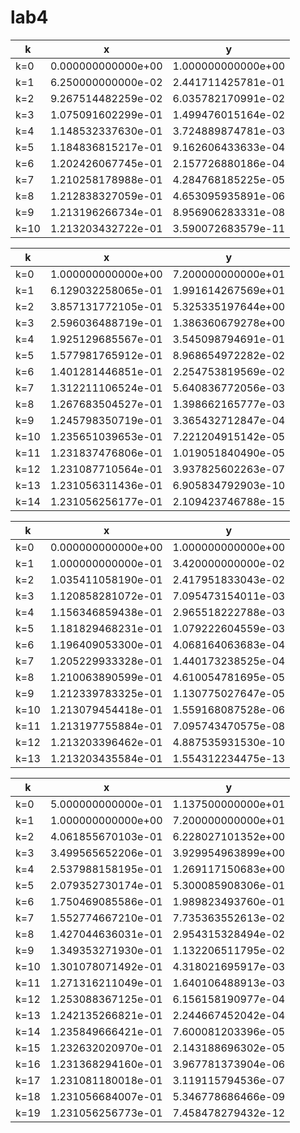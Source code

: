 # lab4 


| k | x | y |
| -- | -- | -- |
| k=0 | 0.000000000000e+00 | 1.000000000000e+00 |
| k=1 | 6.250000000000e-02 | 2.441711425781e-01 |
| k=2 | 9.267514482259e-02 | 6.035782170991e-02 |
| k=3 | 1.075091602299e-01 | 1.499476015164e-02 |
| k=4 | 1.148532337630e-01 | 3.724889874781e-03 |
| k=5 | 1.184836815217e-01 | 9.162606433633e-04 |
| k=6 | 1.202426067745e-01 | 2.157726880186e-04 |
| k=7 | 1.210258178988e-01 | 4.284768185225e-05 |
| k=8 | 1.212838327059e-01 | 4.653095935891e-06 |
| k=9 | 1.213196266734e-01 | 8.956906283331e-08 |
| k=10 | 1.213203432722e-01 | 3.590072683579e-11 |


| k | x | y |
| -- | -- | -- |
| k=0 | 1.000000000000e+00 | 7.200000000000e+01 |
| k=1 | 6.129032258065e-01 | 1.991614267569e+01 |
| k=2 | 3.857131772105e-01 | 5.325335197644e+00 |
| k=3 | 2.596036488719e-01 | 1.386360679278e+00 |
| k=4 | 1.925129685567e-01 | 3.545098794691e-01 |
| k=5 | 1.577981765912e-01 | 8.968654972282e-02 |
| k=6 | 1.401281446851e-01 | 2.254753819569e-02 |
| k=7 | 1.312211106524e-01 | 5.640836772056e-03 |
| k=8 | 1.267683504527e-01 | 1.398662165777e-03 |
| k=9 | 1.245798350719e-01 | 3.365432712847e-04 |
| k=10 | 1.235651039653e-01 | 7.221204915142e-05 |
| k=11 | 1.231837476806e-01 | 1.019051840490e-05 |
| k=12 | 1.231087710564e-01 | 3.937825602263e-07 |
| k=13 | 1.231056311436e-01 | 6.905834792903e-10 |
| k=14 | 1.231056256177e-01 | 2.109423746788e-15 |


| k | x | y |
| -- | -- | -- |
| k=0 | 0.000000000000e+00 | 1.000000000000e+00 |
| k=1 | 1.000000000000e-01 | 3.420000000000e-02 |
| k=2 | 1.035411058190e-01 | 2.417951833043e-02 |
| k=3 | 1.120858281072e-01 | 7.095473154011e-03 |
| k=4 | 1.156346859438e-01 | 2.965518222788e-03 |
| k=5 | 1.181829468231e-01 | 1.079222604559e-03 |
| k=6 | 1.196409053300e-01 | 4.068164063683e-04 |
| k=7 | 1.205229933328e-01 | 1.440173238525e-04 |
| k=8 | 1.210063890599e-01 | 4.610054781695e-05 |
| k=9 | 1.212339783325e-01 | 1.130775027647e-05 |
| k=10 | 1.213079454418e-01 | 1.559168087528e-06 |
| k=11 | 1.213197755884e-01 | 7.095743470575e-08 |
| k=12 | 1.213203396462e-01 | 4.887535931530e-10 |
| k=13 | 1.213203435584e-01 | 1.554312234475e-13 |


| k | x | y |
| -- | -- | -- |
| k=0 | 5.000000000000e-01 | 1.137500000000e+01 |
| k=1 | 1.000000000000e+00 | 7.200000000000e+01 |
| k=2 | 4.061855670103e-01 | 6.228027101352e+00 |
| k=3 | 3.499565652206e-01 | 3.929954963899e+00 |
| k=4 | 2.537988158195e-01 | 1.269117150683e+00 |
| k=5 | 2.079352730174e-01 | 5.300085908306e-01 |
| k=6 | 1.750469085586e-01 | 1.989823493760e-01 |
| k=7 | 1.552774667210e-01 | 7.735363552613e-02 |
| k=8 | 1.427044636031e-01 | 2.954315328494e-02 |
| k=9 | 1.349353271930e-01 | 1.132206511795e-02 |
| k=10 | 1.301078071492e-01 | 4.318021695917e-03 |
| k=11 | 1.271316211049e-01 | 1.640106488913e-03 |
| k=12 | 1.253088367125e-01 | 6.156158190977e-04 |
| k=13 | 1.242135266821e-01 | 2.244667452042e-04 |
| k=14 | 1.235849666421e-01 | 7.600081203396e-05 |
| k=15 | 1.232632020970e-01 | 2.143188696302e-05 |
| k=16 | 1.231368294160e-01 | 3.967781373904e-06 |
| k=17 | 1.231081180018e-01 | 3.119115794536e-07 |
| k=18 | 1.231056684007e-01 | 5.346778686466e-09 |
| k=19 | 1.231056256773e-01 | 7.458478279432e-12 |


